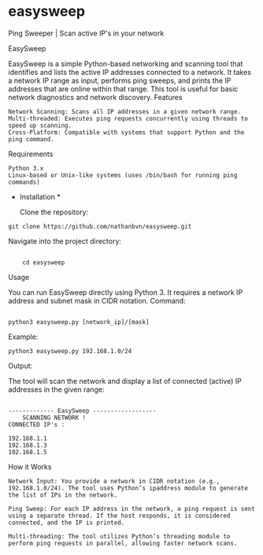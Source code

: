 # easysweep
Ping Sweeper | Scan active IP's in your network

EasySweep

EasySweep is a simple Python-based networking and scanning tool that identifies and lists the active IP addresses connected to a network. It takes a network IP range as input, performs ping sweeps, and prints the IP addresses that are online within that range. This tool is useful for basic network diagnostics and network discovery.
Features

    Network Scanning: Scans all IP addresses in a given network range.
    Multi-threaded: Executes ping requests concurrently using threads to speed up scanning.
    Cross-Platform: Compatible with systems that support Python and the ping command.

Requirements

    Python 3.x
    Linux-based or Unix-like systems (uses /bin/bash for running ping commands)

* Installation * 

    Clone the repository:
  
```
git clone https://github.com/nathanbvn/easysweep.git
```

Navigate into the project directory:
```

    cd easysweep
```

Usage

You can run EasySweep directly using Python 3. It requires a network IP address and subnet mask in CIDR notation.
Command:

```

python3 easysweep.py [network_ip]/[mask]
```

Example:
```
python3 easysweep.py 192.168.1.0/24
```

Output:

The tool will scan the network and display a list of connected (active) IP addresses in the given range:
```

------------- EasySweep ------------------
    SCANNING NETWORK !
CONNECTED IP's :

192.168.1.1
192.168.1.3
192.168.1.5

```
How it Works

    Network Input: You provide a network in CIDR notation (e.g., 192.168.1.0/24). The tool uses Python’s ipaddress module to generate the list of IPs in the network.

    Ping Sweep: For each IP address in the network, a ping request is sent using a separate thread. If the host responds, it is considered connected, and the IP is printed.

    Multi-threading: The tool utilizes Python’s threading module to perform ping requests in parallel, allowing faster network scans.


